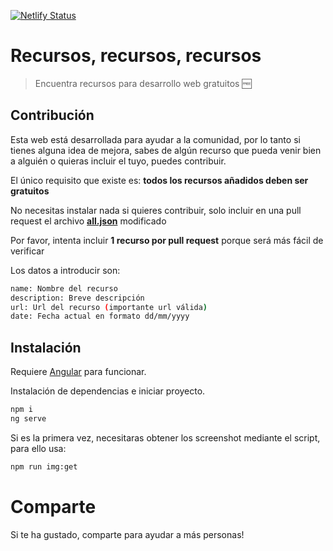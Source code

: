 [![Netlify Status](https://api.netlify.com/api/v1/badges/0bd451f1-c969-4662-9079-707691c829ed/deploy-status)](https://app.netlify.com/sites/recursosrecursosrecursos/deploys)

# Recursos, recursos, recursos

> Encuentra recursos para desarrollo web gratuitos 🆓

## Contribución

Esta web está desarrollada para ayudar a la comunidad, por lo tanto si tienes alguna idea de mejora, sabes de algún recurso que pueda venir bien a alguién o quieras incluir el tuyo, puedes contribuir.

El único requisito que existe es: **todos los recursos añadidos deben ser gratuitos**

No necesitas instalar nada si quieres contribuir, solo incluir en una pull request el archivo [**all.json**](https://github.com/Navis-code/recursos-recursos-recursos/blob/master/src/resources/all.json) modificado

Por favor, intenta incluir **1 recurso por pull request** porque será más fácil de verificar

Los datos a introducir son:

```sh
name: Nombre del recurso
description: Breve descripción
url: Url del recurso (importante url válida)
date: Fecha actual en formato dd/mm/yyyy
```

## Instalación

Requiere [Angular](https://angular.io/) para funcionar.

Instalación de dependencias e iniciar proyecto.

```sh
npm i
ng serve
```

Si es la primera vez, necesitaras obtener los screenshot mediante el script, para ello usa:

```sh
npm run img:get
```

# Comparte

Si te ha gustado, comparte para ayudar a más personas!
